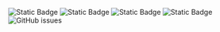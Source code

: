 ![Static Badge](https://img.shields.io/badge/blacklists-60-000000) ![Static Badge](https://img.shields.io/badge/blacklisted-2608928-cc0000) ![Static Badge](https://img.shields.io/badge/whitelisted-2244-00CC00) ![Static Badge](https://img.shields.io/badge/streaming_blacklist-28107-000000) ![GitHub issues](https://img.shields.io/github/issues/fabriziosalmi/blacklists)
